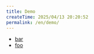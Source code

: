 ```yaml
---
title: Demo
createTime: 2025/04/13 20:20:52
permalink: /en/demo/
---
```


- [bar](./bar.md)
- [foo](./foo.md)
